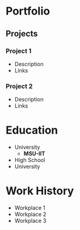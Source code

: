 # Portfolio

## Projects
### Project 1
  - Description
  - Links


### Project 2
  - Description
  - Links

# Education
- University
  * **MSU-IIT**
- High School
- University

# Work History
- Workplace 1
- Workplace 2
- Workplace 3
  
